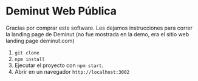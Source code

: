 # Deminut Web Pública

Gracias por comprar este software. Les dejamos instrucciones para correr la landing page de Deminut (no fue mostrada en la demo, era el sitio web landing page deminut.com)

1. `git clone`
3. `npm install`
4. Ejecutar el proyecto con `npm start`.
5. Abrir en un navegador `http://localhost:3002`